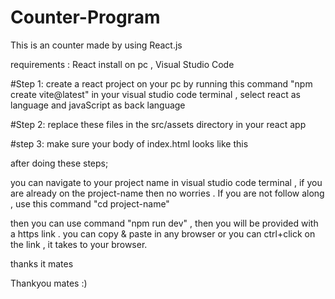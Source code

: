 # Counter-Program

This is an counter made by using React.js

requirements : React install on pc , Visual Studio Code

#Step 1:
  create a react project on your pc by running this command "npm create vite@latest" in your visual studio code terminal , select react as language and javaScript as back language

#Step 2:
  replace these files in the src/assets directory in your react app

#step 3:
   make sure your body of index.html looks like this

   <body>
    <div id="root"></div>
    <script type="module" src="/src/main.jsx"></script>
  </body>


after doing these steps;

  you can navigate to your project name in visual studio code terminal , if you are already on the project-name then no worries . If you are not follow along   , use this command "cd project-name"

  then you can use command "npm run dev" , then you will be provided with a https link . you can copy & paste in any browser or you can ctrl+click on the link , it takes to your browser.


  thanks it mates

  Thankyou mates :)
